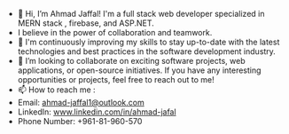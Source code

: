 - 👋 Hi, I’m Ahmad Jaffal!
I'm a full stack web developer specialized in MERN stack , firebase, and ASP.NET.
- I believe in the power of collaboration and teamwork.
- 🌱 I'm continuously improving my skills to stay up-to-date with the latest technologies and best practices in the software development industry.
- 💞️ I’m looking to collaborate on exciting software projects, web applications, or open-source initiatives. If you have any interesting opportunities or projects, feel free to reach out to me!
- 📫 How to reach me :
- Email: ahmad-jaffal1@outlook.com
- LinkedIn: www.linkedin.com/in/ahmad-jafal
- Phone Number: +961-81-960-570 
